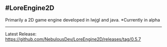 #LoreEngine2D
-------------------------------------------------------

Primarily a 2D game engine developed in lwjgl and java.
*Currently in alpha

-------------------------------------------------------

Latest Release: https://github.com/NebulousDev/LoreEngine2D/releases/tag/0.5.7
